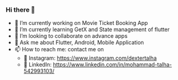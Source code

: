 ### Hi there 👋



- 🔭 I’m currently working on Movie Ticket Booking App
- 🌱 I’m currently learning GetX and State management of flutter
- 👯 I’m looking to collaborate on advance apps
- 💬 Ask me about Flutter, Android, Mobile Application
- 📫 How to reach me: contact me on
  - 📸 Instagram: https://www.instagram.com/dextertalha
  - 📝 LinkedIn: https://www.linkedin.com/in/mohammad-talha-542993103/
